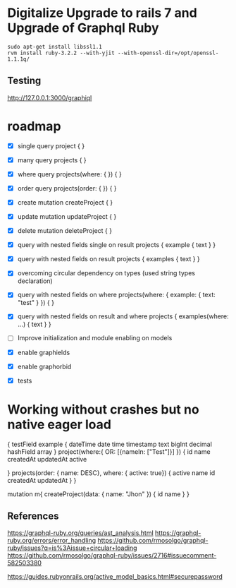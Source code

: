 # Digitalize Upgrade to rails 7 and Upgrade of Graphql Ruby

```
sudo apt-get install libssl1.1
rvm install ruby-3.2.2 --with-yjit --with-openssl-dir=/opt/openssl-1.1.1q/
```

## Testing

http://127.0.0.1:3000/graphiql

# roadmap

- [x] single query project { }
- [x] many query projects { }
- [x] where query projects(where: { }) { }
- [x] order query projects(order: { }) { }
- [x] create mutation createProject { }
- [x] update mutation updateProject { }
- [x] delete mutation deleteProject { }
- [x] query with nested fields single on result projects { example { text } }
- [x] query with nested fields on result projects { examples { text } }
- [x] overcoming circular dependency on types (used string types declaration)
- [x] query with nested fields on where projects(where: { example: { text: "test" } }) { }
- [x] query with nested fields on result and where projects { examples(where: ...) { text } }
- [ ] Improve initialization and module enabling on models
- [x] enable graphields
- [x] enable graphorbid
- [x] tests


# Working without crashes but no native eager load

{
  testField
  example {
    dateTime
    date
    time
    timestamp
    text
    bigInt
    decimal
    hashField
    array
  }
  project(where:{
    OR: [{nameIn: ["Test"]}]
  }) {
    id name createdAt updatedAt active

  }
  projects(order: { name: DESC}, where: { active: true}) {
    active
    name
    id
    createdAt
    updatedAt
  }
}


mutation m{
  createProject(data: {
    name: "Jhon"
  }) {
    id
    name
  }
}


## References

https://graphql-ruby.org/queries/ast_analysis.html
https://graphql-ruby.org/errors/error_handling
https://github.com/rmosolgo/graphql-ruby/issues?q=is%3Aissue+circular+loading
https://github.com/rmosolgo/graphql-ruby/issues/2716#issuecomment-582503380

https://guides.rubyonrails.org/active_model_basics.html#securepassword
